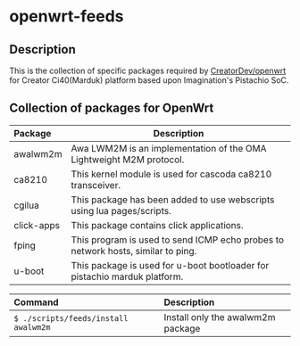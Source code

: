 # openwrt-feeds

## Description

  This is the collection of specific packages required by [CreatorDev/openwrt](https://github.com/CreatorDev/openwrt) for Creator Ci40(Marduk) platform
  based upon Imagination's Pistachio SoC.

## Collection of packages for OpenWrt

Package           | Description
:---------------- | -----------------------------
awalwm2m          | Awa LWM2M is an implementation of the OMA Lightweight M2M protocol.
ca8210            | This kernel module is used for cascoda ca8210 transceiver.
cgilua            | This package has been added to use webscripts using lua pages/scripts.
click-apps        | This package contains click applications.
fping             | This program is used to send ICMP echo probes to network hosts, similar to ping.
u-boot            | This package is used for u-boot bootloader for pistachio marduk platform.

Command                                         | Description
:---------------------------------------------- | :---------------------------------------
```$ ./scripts/feeds/install awalwm2m```        | Install only the awalwm2m package
